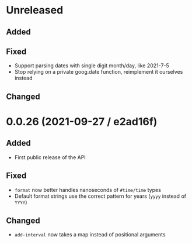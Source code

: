 # Unreleased

## Added

## Fixed

- Support parsing dates with single digit month/day, like 2021-7-5 
- Stop relying on a private goog.date function, reimplement it ourselves instead

## Changed

# 0.0.26 (2021-09-27 / e2ad16f)

## Added

- First public release of the API

## Fixed

- `format` now better handles nanoseconds of `#time/time` types
- Default format strings use the correct pattern for years (`yyyy` instead of `YYYY`)

## Changed

- `add-interval` now takes a map instead of positional arguments
